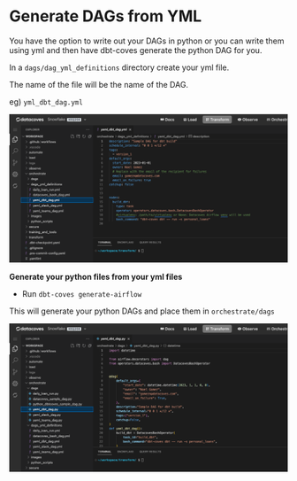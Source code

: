 # Generate DAGs from YML
 
You have the option to write out your DAGs in python or you can write them using yml and then have dbt-coves generate the python DAG for you.
 
In a `dags/dag_yml_definitions` directory create your yml file. 
 
The name of the file will be the name of the DAG. 
 
eg) `yml_dbt_dag.yml`


![Airflow yml](how-tos/../assets/airflow_yml.png)

**Generate your python files from your yml files**
- Run `dbt-coves generate-airflow` 

This will generate your python DAGs and place them in `orchestrate/dags`

![Airflow DAG python](how-tos/../assets/airflow_dag_ex.png)